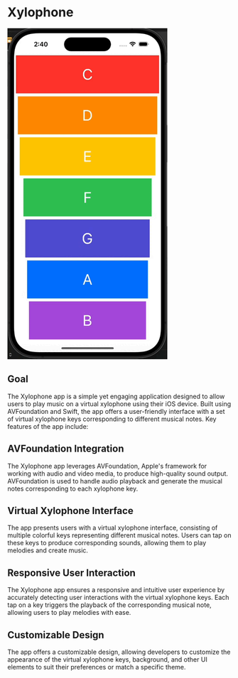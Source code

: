 
# Xylophone
![Xylophone-app](Documentation/Xylophone.gif)

##  Goal

The Xylophone app is a simple yet engaging application designed to allow users to play music on a virtual xylophone using their iOS device. Built using AVFoundation and Swift, the app offers a user-friendly interface with a set of virtual xylophone keys corresponding to different musical notes. Key features of the app include:

## AVFoundation Integration 
The Xylophone app leverages AVFoundation, Apple's framework for working with audio and video media, to produce high-quality sound output. AVFoundation is used to handle audio playback and generate the musical notes corresponding to each xylophone key.

## Virtual Xylophone Interface 
The app presents users with a virtual xylophone interface, consisting of multiple colorful keys representing different musical notes. Users can tap on these keys to produce corresponding sounds, allowing them to play melodies and create music.

## Responsive User Interaction 
The Xylophone app ensures a responsive and intuitive user experience by accurately detecting user interactions with the virtual xylophone keys. Each tap on a key triggers the playback of the corresponding musical note, allowing users to play melodies with ease.

## Customizable Design 
The app offers a customizable design, allowing developers to customize the appearance of the virtual xylophone keys, background, and other UI elements to suit their preferences or match a specific theme.


